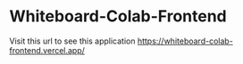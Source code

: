 # Whiteboard-Colab-Frontend

Visit this url to see this application
https://whiteboard-colab-frontend.vercel.app/
